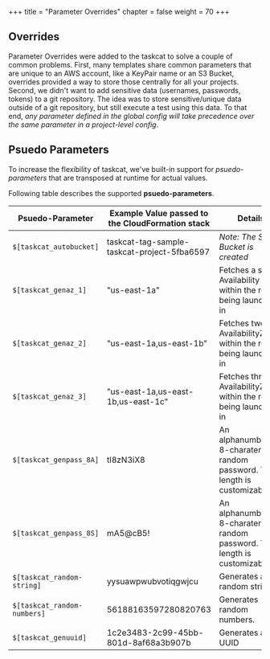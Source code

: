 +++
title = "Parameter Overrides"
chapter = false
weight = 70
+++

## Overrides

Parameter Overrides were added to the taskcat to solve a couple of common problems. First, many 
templates share common parameters that are unique to an AWS account, like a KeyPair name 
or an S3 Bucket, overrides provided a way to store those centrally for all your projects. 
Second, we didn't want to add sensitive data (usernames, passwords, tokens) to a git 
repository. The idea was to store sensitive/unique data outside of a git repository, but still 
execute a test using this data. To that end, *any parameter defined in the global config 
will take precedence over the same parameter in a project-level config*. 


## Psuedo Parameters

To increase the flexibility of taskcat, we've built-in support for _psuedo-parameters_ that are transposed at runtime for actual values.

Following table describes the supported **psuedo-parameters**.

| Psuedo-Parameter | Example Value passed to the CloudFormation stack | Details |
| ------------- | ------------- | ------------- |
| `$[taskcat_autobucket]` | taskcat-tag-sample-taskcat-project-5fba6597 | _Note: The S3 Bucket is created_ |
| `$[taskcat_genaz_1]` | "us-east-1a"  | Fetches a single  Availability Zone within the region being launched in |
| `$[taskcat_genaz_2]` | "us-east-1a,us-east-1b"  | Fetches two AvailabilityZones within the region being launched in |
| `$[taskcat_genaz_3]` | "us-east-1a,us-east-1b,us-east-1c"  | Fetches three AvailabilityZones within the region being launched in |
| `$[taskcat_genpass_8A]`  | tI8zN3iX8 | An alphanumberic 8-charater random password. The length is customizable. |
| `$[taskcat_genpass_8S]`  | mA5@cB5! | An alphanumberic 8-charater random password. The length is customizable. |
| `$[taskcat_random-string]` | yysuawpwubvotiqgwjcu | Generates a random string |
| `$[taskcat_random-numbers]` | 56188163597280820763 | Generates random numbers. |
| `$[taskcat_genuuid]` | 1c2e3483-2c99-45bb-801d-8af68a3b907b | Generates a UUID |


